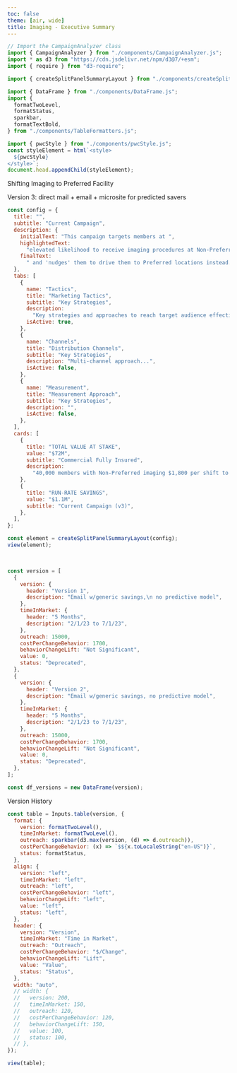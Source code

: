 ```yaml
---
toc: false
theme: [air, wide]
title: Imaging - Executive Summary
---
```


```js
// Import the CampaignAnalyzer class
import { CampaignAnalyzer } from "./components/CampaignAnalyzer.js";
import * as d3 from "https://cdn.jsdelivr.net/npm/d3@7/+esm";
import { require } from "d3-require";

import { createSplitPanelSummaryLayout } from "./components/createSplitPanelSummaryLayout.js";
```

```js
import { DataFrame } from "./components/DataFrame.js";
import {
  formatTwoLevel,
  formatStatus,
  sparkbar,
  formatTextBold,
} from "./components/TableFormatters.js";

import { pwcStyle } from "./components/pwcStyle.js";
const styleElement = html`<style>
  ${pwcStyle}
</style>`;
document.head.appendChild(styleElement);
```

<div class="page-title-header ">
<div class="page-title">
Shifting Imaging to Preferred Facility
</div>

<div class="horizontal-line"></div>

Version 3: direct mail + email + microsite for predicted savers

</div>

```js
const config = {
  title: "",
  subtitle: "Current Campaign",
  description: {
    initialText: "This campaign targets members at ",
    highlightedText:
      "elevated likelihood to receive imaging procedures at Non-Preferred facilities",
    finalText:
      " and 'nudges' them to drive them to Preferred locations instead.",
  },
  tabs: [
    {
      name: "Tactics",
      title: "Marketing Tactics",
      subtitle: "Key Strategies",
      description:
        "Key strategies and approaches to reach target audience effectively.",
      isActive: true,
    },
    {
      name: "Channels",
      title: "Distribution Channels",
      subtitle: "Key Strategies",
      description: "Multi-channel approach...",
      isActive: false,
    },
    {
      name: "Measurement",
      title: "Measurement Approach",
      subtitle: "Key Strategies",
      description: "",
      isActive: false,
    },
  ],
  cards: [
    {
      title: "TOTAL VALUE AT STAKE",
      value: "$72M",
      subtitle: "Commercial Fully Insured",
      description:
        "40,000 members with Non-Preferred imaging $1,800 per shift to Preferred",
    },
    {
      title: "RUN-RATE SAVINGS",
      value: "$1.1M",
      subtitle: "Current Campaign (v3)",
    },
  ],
};

const element = createSplitPanelSummaryLayout(config);
view(element);
```

<div style="height: 16px;"></div>

```js
const version = [
  {
    version: {
      header: "Version 1",
      description: "Email w/generic savings,\n no predictive model",
    },
    timeInMarket: {
      header: "5 Months",
      description: "2/1/23 to 7/1/23",
    },
    outreach: 15000,
    costPerChangeBehavior: 1700,
    behaviorChangeLift: "Not Significant",
    value: 0,
    status: "Deprecated",
  },
  {
    version: {
      header: "Version 2",
      description: "Email w/generic savings, no predictive model",
    },
    timeInMarket: {
      header: "5 Months",
      description: "2/1/23 to 7/1/23",
    },
    outreach: 15000,
    costPerChangeBehavior: 1700,
    behaviorChangeLift: "Not Significant",
    value: 0,
    status: "Deprecated",
  },
];

const df_versions = new DataFrame(version);
```

<div class="text-subheader">
Version History
</div>

```js
const table = Inputs.table(version, {
  format: {
    version: formatTwoLevel(),
    timeInMarket: formatTwoLevel(),
    outreach: sparkbar(d3.max(version, (d) => d.outreach)),
    costPerChangeBehavior: (x) => `$${x.toLocaleString("en-US")}`,
    status: formatStatus,
  },
  align: {
    version: "left",
    timeInMarket: "left",
    outreach: "left",
    costPerChangeBehavior: "left",
    behaviorChangeLift: "left",
    value: "left",
    status: "left",
  },
  header: {
    version: "Version",
    timeInMarket: "Time in Market",
    outreach: "Outreach",
    costPerChangeBehavior: "$/Change",
    behaviorChangeLift: "Lift",
    value: "Value",
    status: "Status",
  },
  width: "auto",
  // width: {
  //   version: 200,
  //   timeInMarket: 150,
  //   outreach: 120,
  //   costPerChangeBehavior: 120,
  //   behaviorChangeLift: 150,
  //   value: 100,
  //   status: 100,
  // },
});

view(table);
```

<!--
```js
// Initialize the analyzer with sample data
const analyzer = new CampaignAnalyzer(sampleData);

// Get formatted table data
const tableData = analyzer.formatCampaignData();

````

```js
// Transform data using the analyzer
const selectedTimeSeriesData = analyzer.transformTimeSeriesData(selection);
const selectedMetrics = analyzer.transformMetrics(selection);
const metricTables = analyzer.createMetricTables(selectedMetrics);
const funData = analyzer.getFunnelData(selection);
const steps = [
  "totalBooked",
  "targeted",
  "connected",
  "enrolled",
  "engaged",
  "changedBehavior",
];
const processedData = analyzer.processFunnelData(funData, steps);
const barData = analyzer.createBarChartData(selection);
````

<div class="card">

```js
const selection = view(
  Inputs.table(tableData, {
    columns: [
      "intervention",
      "populationDesc",
      "version",
      "timeInMarket",
      "populationSize",
      "costPerChange",
      "totalImpact",
      "financialImpact",
    ],
    header: {
      intervention: "Intervention",
      populationDesc: "Description",
      version: "Vs",
      timeInMarket: "Runtime ",
      populationSize: "Population",
      costPerChange: "$/BC",
      totalImpact: "Impact @ Scale",
      financialImpact: "Impact @ Pilot",
    },
    layout: "auto",
  })
);
```

</div>

asdfdsasfd
asdf

<table class="table-card-campaign-table">
  <thead>
    <tr>
      <th>Campaign</th>
      <th>Levers</th>
      <th>Version</th>
      <th>Outreach</th>
      <th>$ per Change Behavior</th>
      <th>Behavior Change Lift</th>
      <th>Value</th>
      <th>Status</th>
    </tr>
  </thead>
  <tbody>
    <tr>
      <td>Shift Imaging to Preferred Facility</td>
      <td>Site of Care & Provider Selection</td>
      <td>v3 <span class="icon">📄</span></td>
      <td>20,000</td>
      <td>$1,800</td>
      <td>3pp</td>
      <td>$1.1M</td>
      <td><span class="status-pill status-booked">Booked <span class="icon">📄</span></span></td>
    </tr>
    <tr>
      <td>Increased Adherence for High Risk of CHF Readmission</td>
      <td>Site of Care & Provider Selection</td>
      <td>v3 <span class="icon">📄</span></td>
      <td>20,000</td>
      <td>$1,800</td>
      <td>3pp</td>
      <td>$1.1M</td>
      <td><span class="status-pill status-booked">Booked <span class="icon">📄</span></span></td>
    </tr>
    <tr>
      <td>Avoid Low Value Procedures</td>
      <td>RX Management</td>
      <td>v3 <span class="icon">📄</span></td>
      <td>20,000</td>
      <td>$1,800</td>
      <td>3pp</td>
      <td>$1.1M</td>
      <td><span class="status-pill status-booked">Booked <span class="icon">📄</span></span></td>
    </tr>
    <tr>
      <td>ASC for Cataracts</td>
      <td>RX Management</td>
      <td>v3 <span class="icon">📄</span></td>
      <td>20,000</td>
      <td>$1,800</td>
      <td>3pp</td>
      <td>$1.1M</td>
      <td><span class="status-pill status-booked">Booked <span class="icon">📄</span></span></td>
    </tr>
    <tr>
      <td>Switch to On-Formulary RX</td>
      <td>RX Management</td>
      <td>v3 <span class="icon">📄</span></td>
      <td>20,000</td>
      <td>$1,800</td>
      <td>3pp</td>
      <td>$1.1M</td>
      <td><span class="status-pill status-pilot">Pilot <span class="icon">📄</span></span></td>
    </tr>
  </tbody>
</table>

## Funnel Analysis

<div class="grid grid-cols-2">
<div class="card">

```js
view(
  Plot.plot({
    height: 200,
    grid: true,
    x: { label: "Stage", domain: steps },
    y: { label: "Population" },
    color: { legend: true },
    marks: [
      Plot.line(
        processedData.flatMap((d) => d.absoluteData),
        { x: "step", y: "value", stroke: "intervention", strokeWidth: 0.5 }
      ),
      Plot.dot(
        processedData.flatMap((d) => d.absoluteData),
        {
          x: "step",
          y: "value",
          fill: "intervention",
          r: 1,
          channels: {
            Intervention: "intervention",
            Step: "step",
            Population: "value",
          },
          tip: {
            format: {
              Intervention: true,
              Step: true,
              Population: true,
              x: false,
              y: false,
              fill: false,
            },
          },
        }
      ),
    ],
  })
);
```

</div>
<div class="card">

```js
view(
  Plot.plot({
    height: 200,
    grid: true,
    x: { label: "Stage", domain: steps },
    y: { label: "Percentage", domain: [0, 100] },
    color: { legend: true },
    marks: [
      Plot.line(
        processedData.flatMap((d) => d.percentageData),
        { x: "step", y: "value", stroke: "intervention", strokeWidth: 0.5 }
      ),
      Plot.dot(
        processedData.flatMap((d) => d.percentageData),
        { x: "step", y: "value", fill: "intervention", r: 1 }
      ),
    ],
  })
);
```

</div>
</div>

## Performance Metrics

<div class="grid grid-cols-2">
<div class="card">

<figure>
<figcaption>Observed Behavior Change Rate Over Time</figcaption>

```js
view(
  Plot.plot({
    marginRight: 60,
    height: 200,
    grid: true,
    x: {
      type: "time",
      label: "Month",
    },
    y: {
      label: "Change Rate (%)",
      grid: true,
    },
    marks: [
      Plot.line(selectedTimeSeriesData, {
        x: "month",
        y: "changeRate",
        stroke: "intervention",
        strokeWidth: 0.5,
      }),
      Plot.dot(selectedTimeSeriesData, {
        x: "month",
        y: "changeRate",
        fill: "intervention",
        r: 1,
        channels: {
          intervention: "intervention",
          Month: (d) => d.month.toLocaleDateString(),
          "Change Rate": (d) => `${d.changeRate.toFixed(2)}%`,
        },
        tip: {
          format: {
            x: false,
            y: false,
            fill: false,
          },
        },
      }),
    ],
  })
);
```

</figure>
</div>

<div class="card">

<figure>
<figcaption>Value per Behavior Change by Campaign</figcaption>

```js
view(
  Plot.plot({
    marginRight: 0,
    marginLeft: 150,
    grid: true,
    inset: 10,
    x: {
      label: "Value per Behavior Change ($)",
    },
    y: {
      label: "",
    },
    marks: [
      Plot.ruleX([0]),
      Plot.barX(barData, {
        x: "costPerChange",
        y: "intervention",
        sort: { y: "x", reverse: true },
      }),
    ],
  })
);
```

</figure>
</div>
</div>

## Engagement Stats

<div class="card">
<figcaption>Engagement Rate Stats </figcaption>

```js
const engageratetable = view(
  Inputs.table(
    metricTables.filter((d) => d.metricName === "Engagement Rate")[0]
      .metricData,
    {
      columns: [
        "intervention",
        "value",
        "lift",
        "pValue",
        "ci_lower",
        "ci_upper",
        "stdDev",
      ],
      header: {
        intervention: "Intervention",
        value: "Rate",
        lift: "Lift",
        pValue: "P",
        ci_lower: "CI (l)",
        ci_upper: "CI (u)",
        stdDev: tex`\sigma`,
      },
      layout: "auto",
    }
  )
);
```

</div>

<div class="card">

  <figcaption>Engaged Population Stats</figcaption>

```js
view(
  Inputs.table(
    metricTables.filter((d) => d.metricName === "Conversion Rate")[0]
      .metricData,
    {
      columns: [
        "intervention",
        "value",
        "lift",
        "pValue",
        "ci_lower",
        "ci_upper",
        "stdDev",
      ],
      header: {
        intervention: "Intervention",
        value: "Rate",
        lift: "Lift",
        pValue: "P",
        ci_lower: "CI (l)",
        ci_upper: "CI (u)",
        stdDev: tex`\sigma`,
      },
      layout: "auto",
    }
  )
);
```

</div>

</div> -->
